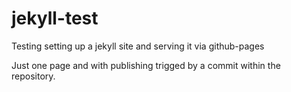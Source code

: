 # jekyll-test
Testing setting up a jekyll site and serving it via github-pages

Just one page and with publishing trigged by a commit within the repository.
